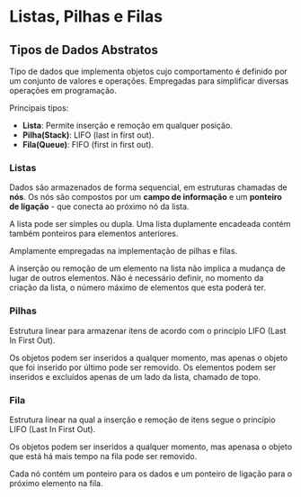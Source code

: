 # Listas, Pilhas e Filas

## Tipos de Dados Abstratos

Tipo de dados que implementa objetos cujo comportamento é definido por um conjunto de valores e
operações.
Empregadas para simplificar diversas operações em programação.

Principais tipos:
- **Lista**: Permite inserção e remoção em qualquer posição.
- **Pilha(Stack)**: LIFO (last in first out).
- **Fila(Queue)**: FIFO (first in first out).

### Listas

Dados são armazenados de forma sequencial, em estruturas chamadas de **nós**.
Os nós são compostos por um **campo de informação** e um **ponteiro de ligação** - que conecta ao
próximo nó da lista.

A lista pode ser simples ou dupla. Uma lista duplamente encadeada contém também ponteiros para
elementos anteriores.

Amplamente empregadas na implementação de pilhas e filas.

A inserção ou remoção de um elemento na lista não implica a mudança de lugar de outros elementos.
Não é necessário definir, no momento da criação da lista, o número máximo de elementos que esta
poderá ter.

### Pilhas

Estrutura linear para armazenar itens de acordo com o princípio LIFO (Last In First Out).

Os objetos podem ser inseridos a qualquer momento, mas apenas o objeto que foi inserido por último
pode ser removido. Os elementos podem ser inseridos e excluídos apenas de um lado da lista, chamado de
topo.

### Fila

Estrutura linear na qual a inserção e remoção de itens segue o princípio LIFO (Last In First Out).

Os objetos podem ser inseridos a qualquer momento, mas apenasa o objeto que está há mais tempo na fila
pode ser removido.

Cada nó contém um ponteiro para os dados e um ponteiro de ligação para o próximo elemento na fila.

